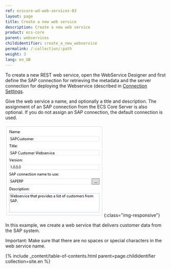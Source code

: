 ```yaml
---
ref: ecscore-wd-web-services-03
layout: page
title: Create a new web service
description: Create a new web service
product: ecs-core
parent: webservices
childidentifier: create_a_new_webservice
permalink: /:collection/:path
weight: 3
lang: en_GB
---
```


To create a new REST web service, open the WebService Designer and first define the SAP connection for retrieving the metadata and the server connection for deploying the Webservice (described in [Connection Settings](getting_started_with_the_webservice_designer/connection_settings).  

Give the web service a name, and optionally a title and description. The assignment of an SAP connection from the ECS Core Server is also optional. If you do not assign an SAP connection, the default connection is used. <br>

![WSD-Description](/img/content/ecscore-wsd_26.png){:class="img-responsive"}

In this example, we create a web service that delivers customer data from the SAP system. <br>  
             
Important: Make sure that there are no spaces or special characters in the web service name.  

{% include _content/table-of-contents.html parent=page.childidentifier collection=site.en %}

